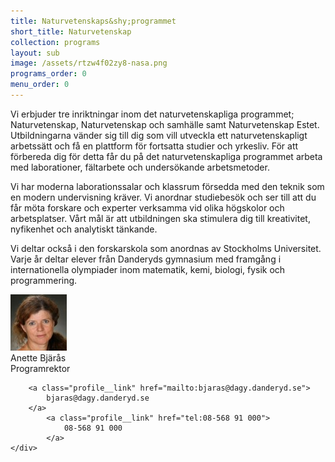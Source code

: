 ```yaml
---
title: Naturvetenskaps&shy;programmet
short_title: Naturvetenskap
collection: programs
layout: sub
image: /assets/rtzw4f02zy8-nasa.png
programs_order: 0
menu_order: 0
---
```


Vi erbjuder tre inriktningar inom det naturvetenskapliga
programmet; Naturvetenskap, Naturvetenskap och samhälle
samt Naturvetenskap Estet. Utbildningarna vänder
sig till dig som vill utveckla ett naturvetenskapligt arbetssätt
och få en plattform för fortsatta studier och yrkesliv.
För att förbereda dig för detta får du på det naturvetenskapliga
programmet arbeta med laborationer, fältarbete
och undersökande arbetsmetoder.

Vi har moderna laborationssalar och klassrum försedda
med den teknik som en modern undervisning kräver.
Vi anordnar studiebesök och ser till att du får möta forskare
och experter verksamma vid olika högskolor och arbetsplatser.
Vårt mål är att utbildningen ska stimulera dig till
kreativitet, nyfikenhet och analytiskt tänkande.

Vi deltar också i den forskarskola som anordnas av Stockholms
Universitet. Varje år deltar elever från Danderyds
gymnasium med framgång i internationella olympiader
inom matematik, kemi, biologi, fysik och programmering.

<div class="profile">
	<img class="profile__image" src="/assets/anette-bjaras.png" alt="Anette Bjärås">
	<div class="profile__info">
		<div class="profile__title">Anette Bjärås</div>
		<div>Programrektor</div>

		<a class="profile__link" href="mailto:bjaras@dagy.danderyd.se">
			bjaras@dagy.danderyd.se
		</a>
			<a class="profile__link" href="tel:08-568 91 000">
				08-568 91 000
			</a>
	</div>
</div>

